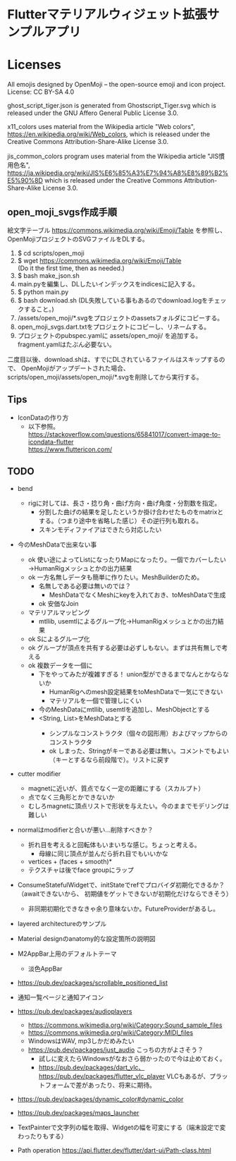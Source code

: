 
# Flutterマテリアルウィジェット拡張サンプルアプリ

# Licenses

All emojis designed by OpenMoji – the open-source emoji and icon project. License: CC BY-SA 4.0

ghost_script_tiger.json is generated from Ghostscript_Tiger.svg
which is released under the GNU Affero General Public License 3.0.

x11_colors uses material from the Wikipedia article "Web colors",
https://en.wikipedia.org/wiki/Web_colors,
which is released under the Creative Commons Attribution-Share-Alike License 3.0.

jis_common_colors program uses material from the Wikipedia article "JIS慣用色名",
https://ja.wikipedia.org/wiki/JIS%E6%85%A3%E7%94%A8%E8%89%B2%E5%90%8D
which is released under the Creative Commons Attribution-Share-Alike License 3.0.

## open_moji_svgs作成手順

絵文字テーブル https://commons.wikimedia.org/wiki/Emoji/Table を参照し、
OpenMojiプロジェクトのSVGファイルをDLする。

1. $ cd scripts/open_moji
2. $ wget https://commons.wikimedia.org/wiki/Emoji/Table  
   (Do it the first time, then as needed.)
3. $ bash make_json.sh
4. main.pyを編集し、DLしたいインデックスをindicesに記入する。
5. $ python main.py
6. $ bash download.sh
   (DL失敗している事もあるのでdownload.logをチェックすること。)
7. /assets/open_moji/*.svgをプロジェクトのassetsフォルダにコピーする。
8. open_moji_svgs.dart.txtをプロジェクトにコピーし、リネームする。
9. プロジェクトのpubspec.yamlに assets/open_moji/ を追加する。fragment.yamlはたぶん必要ない。

二度目以後、download.shは、すでにDLされているファイルはスキップするので、 OpenMojiがアップデートされた場合、
scripts/open_moji/assets/open_moji/*.svgを削除してから実行する。

## Tips

* IconDataの作り方
  * 以下参照。  
    https://stackoverflow.com/questions/65841017/convert-image-to-icondata-flutter  
    https://www.fluttericon.com/

## TODO

* bend
  * rigに対しては、長さ・捻り角・曲げ方向・曲げ角度・分割数を指定。
    * 分割した曲げの結果を足したというか掛け合わせたものをmatrixとする。（つまり途中を省略した感じ）その逆行列も取れる。
    * スキンモディファイアはできたら対応したい
* 今のMeshDataで出来ない事 
  * ok 使い途によってListになったりMapになったり。一個でカバーしたい→HumanRigメッシュとかの出力結果
  * ok 一方名無しデータも簡単に作りたい。MeshBuilderのため。
    * 名無しである必要は無いのでは？
      * MeshDataでなくMeshにkeyを入れておき、toMeshDataで生成
    * ok 安価なJoin
  * マテリアルマッピング
    * mtllib, usemtlによるグループ化→HumanRigメッシュとかの出力結果
  * ok Sによるグループ化
  * ok グループが頂点を共有する必要は必ずしもない。まずは共有無しで考える
  * ok 複数データを一個に
    * 下をやってみたが複雑すぎる！ union型ができるまでなんとかならないか
      * HumanRigへのmesh設定結果をtoMeshDataで一気にできない
      * マテリアルを一個で管理しにくい
    * 今のMeshDataにmtllib, usemtlを追加し、MeshObjectとする
    * <String, List<MeshObject>>をMeshDataとする
      * シンプルなコンストラクタ（個々の図形用）およびマップからのコンストラクタ
      * ok しまった、Stringがキーである必要は無い。コメントでもよい（キーとするなら前段階で）。リストに戻す
* cutter modifier
  * magnetに近いが、質点でなく一定の距離にする（スカルプト）
  * 点でなく三角形とかできないか
  * むしろmagnetに頂点リストで形状を与えたい。今のままでモデリングは難しい
* normalはmodifierと合いが悪い...削除すべきか？
  * 折れ目を考えると回転体もいまいちな感じ。ちょっと考える。
    * 母線に同じ頂点が並んだら折れ目でもいいかな
  * vertices + (faces + smooth)*
  * テクスチャは後でface groupにラップ

* ConsumeStatefulWidgetで、initStateでrefでプロバイダ初期化できるか？（awaitできないから、
  初期値をゲットできないが初期化だけならできそう）
  * 非同期初期化できなきゃ余り意味ないか。FutureProviderがあるし。
* layered architectureのサンプル
* Material designのanatomy的な設定箇所の説明図
* M2AppBar上用のデフォルトテーマ
  * 淡色AppBar
* https://pub.dev/packages/scrollable_positioned_list
* 通知一覧ページと通知アイコン
* https://pub.dev/packages/audioplayers
  * https://commons.wikimedia.org/wiki/Category:Sound_sample_files
  * https://commons.wikimedia.org/wiki/Category:MIDI_files
  * WindowsはWAV, mp3しかだめみたい
  * https://pub.dev/packages/just_audio こっちの方がよさそう？
    * 試しに変えたらWindowsがなおさら弱かったので今は止めておく。
    * https://pub.dev/packages/dart_vlc、https://pub.dev/packages/flutter_vlc_player 
      VLCもあるが、プラットフォームで差があったり、将来に期待。
* https://pub.dev/packages/dynamic_color#dynamic_color
* https://pub.dev/packages/maps_launcher
* TextPainterで文字列の幅を取得、Widgetの幅を可変にする（端末設定で変わったりもする）
* Path operation https://api.flutter.dev/flutter/dart-ui/Path-class.html